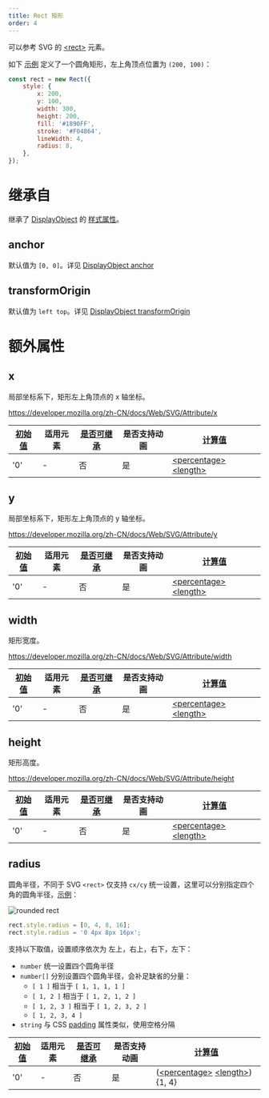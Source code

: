 ```yaml
---
title: Rect 矩形
order: 4
---
```


可以参考 SVG 的 [\<rect\>](https://developer.mozilla.org/zh-CN/docs/Web/SVG/Element/rect) 元素。

如下 [示例](/zh/examples/shape#rect) 定义了一个圆角矩形，左上角顶点位置为 `(200, 100)`：

```javascript
const rect = new Rect({
    style: {
        x: 200,
        y: 100,
        width: 300,
        height: 200,
        fill: '#1890FF',
        stroke: '#F04864',
        lineWidth: 4,
        radius: 8,
    },
});
```

# 继承自

继承了 [DisplayObject](/zh/docs/api/basic/display-object) 的 [样式属性](/zh/docs/api/basic/display-object#绘图属性)。

## anchor

默认值为 `[0, 0]`。详见 [DisplayObject anchor](/zh/docs/api/basic/display-object#anchor)

## transformOrigin

默认值为 `left top`。详见 [DisplayObject transformOrigin](/zh/docs/api/basic/display-object#transformOrigin)

# 额外属性

## x

局部坐标系下，矩形左上角顶点的 x 轴坐标。

https://developer.mozilla.org/zh-CN/docs/Web/SVG/Attribute/x

| [初始值](/zh/docs/api/css/css-properties-values-api#initial-value) | 适用元素 | [是否可继承](/zh/docs/api/css/inheritance) | 是否支持动画 | [计算值](/zh/docs/api/css/css-properties-values-api#computed-value) |
| --- | --- | --- | --- | --- |
| '0' | - | 否 | 是 | [\<percentage\>](/zh/docs/api/css/css-properties-values-api#percentage) [\<length\>](/zh/docs/api/css/css-properties-values-api#length) |

## y

局部坐标系下，矩形左上角顶点的 y 轴坐标。

https://developer.mozilla.org/zh-CN/docs/Web/SVG/Attribute/y

| [初始值](/zh/docs/api/css/css-properties-values-api#initial-value) | 适用元素 | [是否可继承](/zh/docs/api/css/inheritance) | 是否支持动画 | [计算值](/zh/docs/api/css/css-properties-values-api#computed-value) |
| --- | --- | --- | --- | --- |
| '0' | - | 否 | 是 | [\<percentage\>](/zh/docs/api/css/css-properties-values-api#percentage) [\<length\>](/zh/docs/api/css/css-properties-values-api#length) |

## width

矩形宽度。

https://developer.mozilla.org/zh-CN/docs/Web/SVG/Attribute/width

| [初始值](/zh/docs/api/css/css-properties-values-api#initial-value) | 适用元素 | [是否可继承](/zh/docs/api/css/inheritance) | 是否支持动画 | [计算值](/zh/docs/api/css/css-properties-values-api#computed-value) |
| --- | --- | --- | --- | --- |
| '0' | - | 否 | 是 | [\<percentage\>](/zh/docs/api/css/css-properties-values-api#percentage) [\<length\>](/zh/docs/api/css/css-properties-values-api#length) |

## height

矩形高度。

https://developer.mozilla.org/zh-CN/docs/Web/SVG/Attribute/height

| [初始值](/zh/docs/api/css/css-properties-values-api#initial-value) | 适用元素 | [是否可继承](/zh/docs/api/css/inheritance) | 是否支持动画 | [计算值](/zh/docs/api/css/css-properties-values-api#computed-value) |
| --- | --- | --- | --- | --- |
| '0' | - | 否 | 是 | [\<percentage\>](/zh/docs/api/css/css-properties-values-api#percentage) [\<length\>](/zh/docs/api/css/css-properties-values-api#length) |

## radius

圆角半径，不同于 SVG `<rect>` 仅支持 `cx/cy` 统一设置，这里可以分别指定四个角的圆角半径，[示例](/zh/examples/shape#rect)：

<img src="https://gw.alipayobjects.com/mdn/rms_6ae20b/afts/img/A*_pegTqJKe54AAAAAAAAAAAAAARQnAQ" alt="rounded rect">

```js
rect.style.radius = [0, 4, 8, 16];
rect.style.radius = '0 4px 8px 16px';
```

支持以下取值，设置顺序依次为 左上，右上，右下，左下：

-   `number` 统一设置四个圆角半径
-   `number[]` 分别设置四个圆角半径，会补足缺省的分量：
    -   `[ 1 ]` 相当于 `[ 1, 1, 1, 1 ]`
    -   `[ 1, 2 ]` 相当于 `[ 1, 2, 1, 2 ]`
    -   `[ 1, 2, 3 ]` 相当于 `[ 1, 2, 3, 2 ]`
    -   `[ 1, 2, 3, 4 ]`
-   `string` 与 CSS [padding](https://developer.mozilla.org/zh-CN/docs/Web/CSS/padding) 属性类似，使用空格分隔

| [初始值](/zh/docs/api/css/css-properties-values-api#initial-value) | 适用元素 | [是否可继承](/zh/docs/api/css/inheritance) | 是否支持动画 | [计算值](/zh/docs/api/css/css-properties-values-api#computed-value) |
| --- | --- | --- | --- | --- |
| '0' | - | 否 | 是 | ([\<percentage\>](/zh/docs/api/css/css-properties-values-api#percentage) [\<length\>](/zh/docs/api/css/css-properties-values-api#length)) {1, 4} |
